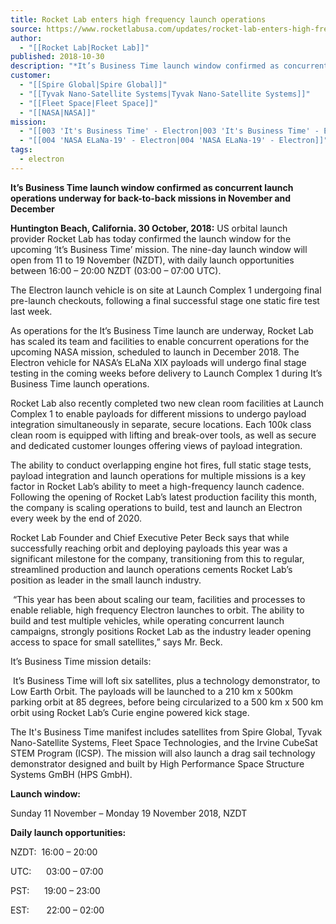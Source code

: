 ```yaml
---
title: Rocket Lab enters high frequency launch operations
source: https://www.rocketlabusa.com/updates/rocket-lab-enters-high-frequency-launch-operations/
author:
  - "[[Rocket Lab|Rocket Lab]]"
published: 2018-10-30
description: "*It’s Business Time launch window confirmed as concurrent launch operations underway for back-to-back missions in November and December*"
customer:
  - "[[Spire Global|Spire Global]]"
  - "[[Tyvak Nano-Satellite Systems|Tyvak Nano-Satellite Systems]]"
  - "[[Fleet Space|Fleet Space]]"
  - "[[NASA|NASA]]"
mission:
  - "[[003 'It's Business Time' - Electron|003 'It's Business Time' - Electron]]"
  - "[[004 'NASA ELaNa-19' - Electron|004 'NASA ELaNa-19' - Electron]]"
tags:
  - electron
---
```

**It’s Business Time launch window confirmed as concurrent launch operations underway for back-to-back missions in November and December**

**Huntington Beach, California. 30 October, 2018:** US orbital launch provider Rocket Lab has today confirmed the launch window for the upcoming ‘It’s Business Time’ mission. The nine-day launch window will open from 11 to 19 November (NZDT), with daily launch opportunities between 16:00 – 20:00 NZDT (03:00 – 07:00 UTC).

The Electron launch vehicle is on site at Launch Complex 1 undergoing final pre-launch checkouts, following a final successful stage one static fire test last week.

As operations for the It’s Business Time launch are underway, Rocket Lab has scaled its team and facilities to enable concurrent operations for the upcoming NASA mission, scheduled to launch in December 2018. The Electron vehicle for NASA’s ELaNa XIX payloads will undergo final stage testing in the coming weeks before delivery to Launch Complex 1 during It’s Business Time launch operations.

Rocket Lab also recently completed two new clean room facilities at Launch Complex 1 to enable payloads for different missions to undergo payload integration simultaneously in separate, secure locations. Each 100k class clean room is equipped with lifting and break-over tools, as well as secure and dedicated customer lounges offering views of payload integration.

The ability to conduct overlapping engine hot fires, full static stage tests, payload integration and launch operations for multiple missions is a key factor in Rocket Lab’s ability to meet a high-frequency launch cadence. Following the opening of Rocket Lab’s latest production facility this month, the company is scaling operations to build, test and launch an Electron every week by the end of 2020.

Rocket Lab Founder and Chief Executive Peter Beck says that while successfully reaching orbit and deploying payloads this year was a significant milestone for the company, transitioning from this to regular, streamlined production and launch operations cements Rocket Lab’s position as leader in the small launch industry.

 “This year has been about scaling our team, facilities and processes to enable reliable, high frequency Electron launches to orbit. The ability to build and test multiple vehicles, while operating concurrent launch campaigns, strongly positions Rocket Lab as the industry leader opening access to space for small satellites,” says Mr. Beck. 

It’s Business Time mission details:

 It’s Business Time will loft six satellites, plus a technology demonstrator, to Low Earth Orbit. The payloads will be launched to a 210 km x 500km parking orbit at 85 degrees, before being circularized to a 500 km x 500 km orbit using Rocket Lab’s Curie engine powered kick stage.

The It's Business Time manifest includes satellites from Spire Global, Tyvak Nano-Satellite Systems, Fleet Space Technologies, and the Irvine CubeSat STEM Program (ICSP). The mission will also launch a drag sail technology demonstrator designed and built by High Performance Space Structure Systems GmBH (HPS GmbH).

**Launch window:**

Sunday 11 November – Monday 19 November 2018, NZDT

**Daily launch opportunities:**

NZDT:  16:00 – 20:00

UTC:      03:00 – 07:00

PST:      19:00 – 23:00

EST:       22:00 – 02:00